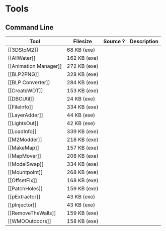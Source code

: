 # Tools

## Command Line

| Tool                  | Filesize     | Source ? | Description |
| --------------------- | ------------ | -------- | ----------- |
| [[3DStoM2]]           | 68 KB (exe)  |          |             |
| [[AllWater]]          | 162 KB (exe) |          |             |
| [[Animation Manager]] | 272 KB (exe) |          |             |
| [[BLP2PNG]]           | 328 KB (exe) |          |             |
| [[BLP Converter]]     | 284 KB (exe) |          |             |
| [[CreateWDT]]         | 153 KB (exe) |          |             |
| [[DBCUtil]]           | 24 KB (exe)  |          |             |
| [[FileInfo]]          | 334 KB (exe) |          |             |
| [[LayerAdder]]        | 44 KB (exe)  |          |             |
| [[LightsOut]]         | 42 KB (exe)  |          |             |
| [[LoadInfo]]          | 339 KB (exe) |          |             |
| [[M2Modder]]          | 218 KB (exe) |          |             |
| [[MakeMap]]           | 157 KB (exe) |          |             |
| [[MapMover]]          | 208 KB (exe) |          |             |
| [[ModelSwap]]         | 334 KB (exe) |          |             |
| [[Mountpoint]]        | 268 KB (exe) |          |             |
| [[OffsetFix]]         | 168 KB (exe) |          |             |
| [[PatchHoles]]        | 159 KB (exe) |          |             |
| [[pExtractor]]        | 43 KB (exe)  |          |             |
| [[pInjector]]         | 43 KB (exe)  |          |             |
| [[RemoveTheWalls]]    | 159 KB (exe) |          |             |
| [[WMOOutdoors]]       | 158 KB (exe) |          |             |
